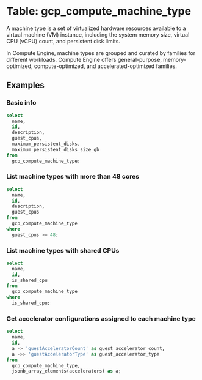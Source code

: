 # Table: gcp_compute_machine_type

A machine type is a set of virtualized hardware resources available to a virtual machine (VM) instance, including the system memory size, virtual CPU (vCPU) count, and persistent disk limits.

In Compute Engine, machine types are grouped and curated by families for different workloads. Compute Engine offers general-purpose, memory-optimized, compute-optimized, and accelerated-optimized families.

## Examples

### Basic info

```sql
select
  name,
  id,
  description,
  guest_cpus,
  maximum_persistent_disks,
  maximum_persistent_disks_size_gb
from
  gcp_compute_machine_type;
```


### List machine types with more than 48 cores

```sql
select
  name,
  id,
  description,
  guest_cpus
from
  gcp_compute_machine_type
where
  guest_cpus >= 48;
```


### List machine types with shared CPUs

```sql
select
  name,
  id,
  is_shared_cpu
from
  gcp_compute_machine_type
where
  is_shared_cpu;
```


### Get accelerator configurations assigned to each machine type

```sql
select
  name,
  id,
  a -> 'guestAcceleratorCount' as guest_accelerator_count,
  a ->> 'guestAcceleratorType' as guest_accelerator_type
from
  gcp_compute_machine_type,
  jsonb_array_elements(accelerators) as a;
```
